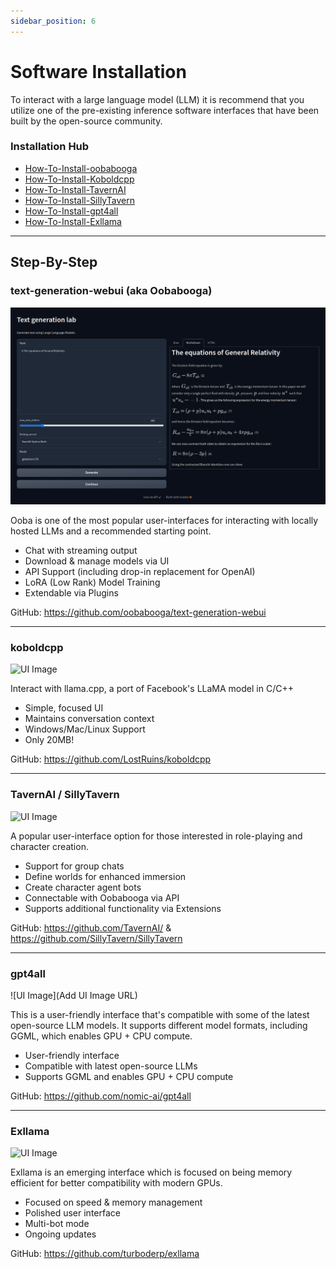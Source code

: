 ```yaml
---
sidebar_position: 6
---
```


# Software Installation

To interact with a large language model (LLM) it is recommend that you utilize one of the pre-existing inference software interfaces that have been built by the open-source community.

### **Installation Hub**

- [How-To-Install-oobabooga](https://www.youtube.com/watch?v=lb_lC4XFedU)
- [How-To-Install-Koboldcpp](https://github.com/LostRuins/koboldcpp)
- [How-To-Install-TavernAI](https://github.com/TavernAI/TavernAI/wiki/How-to-install)
- [How-To-Install-SillyTavern](https://github.com/SillyTavern/SillyTavern)
- [How-To-Install-gpt4all](https://www.youtube.com/watch?v=rOa0wy2TDYE)
- [How-To-Install-Exllama](https://github.com/turboderp/exllama)

---

## Step-By-Step
### text-generation-webui (aka Oobabooga)

![UI Image](https://raw.githubusercontent.com/oobabooga/screenshots/main/galactica.png)

Ooba is one of the most popular user-interfaces for interacting with locally hosted LLMs and a recommended starting point.

- Chat with streaming output
- Download & manage models via UI
- API Support (including drop-in replacement for OpenAI)
- LoRA (Low Rank) Model Training
- Extendable via Plugins

GitHub: https://github.com/oobabooga/text-generation-webui

---

### koboldcpp

![UI Image](https://raw.githubusercontent.com/LostRuins/koboldcpp/concedo/media/preview.png)

Interact with llama.cpp, a port of Facebook's LLaMA model in C/C++ 

- Simple, focused UI
- Maintains conversation context
- Windows/Mac/Linux Support
- Only 20MB!

GitHub: https://github.com/LostRuins/koboldcpp

---

### TavernAI / SillyTavern

![UI Image](https://user-images.githubusercontent.com/18619528/228649856-fbdeef05-d727-4d5a-be80-266cbbc6b811.png)

A popular user-interface option for those interested in role-playing and character creation. 

- Support for group chats
- Define worlds for enhanced immersion
- Create character agent bots
- Connectable with Oobabooga via API
- Supports additional functionality via Extensions

GitHub: https://github.com/TavernAI/ & https://github.com/SillyTavern/SillyTavern

---

### gpt4all

![UI Image](Add UI Image URL)

This is a user-friendly interface that's compatible with some of the latest open-source LLM models. It supports different model formats, including GGML, which enables GPU + CPU compute.

- User-friendly interface
- Compatible with latest open-source LLMs
- Supports GGML and enables GPU + CPU compute

GitHub: https://github.com/nomic-ai/gpt4all

---

### Exllama

![UI Image](https://raw.githubusercontent.com/turboderp/exllama/master/doc/_screenshot.jpg)

Exllama is an emerging interface which is focused on being memory efficient for better compatibility with modern GPUs.

- Focused on speed & memory management
- Polished user interface
- Multi-bot mode
- Ongoing updates

GitHub: https://github.com/turboderp/exllama